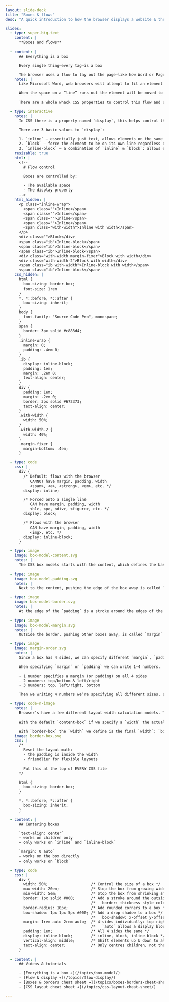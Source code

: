 ```yaml
---
layout: slide-deck
title: "Boxes & flows"
desc: "A quick introduction to how the browser displays a website & the CSS box model."

slides:
  - type: super-big-text
    content: |
      **Boxes and flows**

  - content: |
      ## Everything is a box

      Every single thing—every tag—is a box

      The browser uses a flow to lay out the page—like how Word or Pages works
    notes: |
      Like Microsoft Word, web browsers will attempt to fit an element on the same line as the previous element unless there isn’t enough space.

      When the space on a “line” runs out the element will be moved to the line below.

      There are a whole whack CSS properties to control this flow and control how elements are situated and displayed.

  - type: interactive
    notes: |
      In CSS there is a property named `display`, this helps control the flow of the HTML elements.

      There are 3 basic values to `display`:

      1. `inline` — essentially just text, allows elements on the same line, but elements will get broken when wrapped to multiple lines.
      2. `block` — force the element to be on its own line regardless of its width.
      3. `inline-block` — a combination of `inline` & `block`: allows elements on the same line, but won’t get broken when it wraps.
    resizable: true
    html: |
      <!--
        # Flow control

        Boxes are controlled by:

        - The available space
        - The display property
      -->
    html_hidden: |
      <p class="inline-wrap">
        <span class="">Inline</span>
        <span class="">Inline</span>
        <span class="">Inline</span>
        <span class="">Inline</span>
        <span class="with-width">Inline with width</span>
      </p>
      <div class="">Block</div>
      <span class="ib">Inline-block</span>
      <span class="ib">Inline-block</span>
      <span class="ib">Inline-block</span>
      <div class="with-width margin-fixer">Block with width</div>
      <div class="with-width-2">Block with width</div>
      <span class="ib with-width">Inline-block with width</span>
      <span class="ib">Inline-block</span>
    css_hidden: |
      html {
        box-sizing: border-box;
        font-size: 1rem
      }
      *, *::before, *::after {
        box-sizing: inherit;
      }
      body {
        font-family: "Source Code Pro", monospace;
      }
      span {
        border: 3px solid #c883d4;
      }
      .inline-wrap {
        margin: 0;
        padding: .4em 0;
      }
      .ib {
        display: inline-block;
        padding: 1em;
        margin: .2em 0;
        text-align: center;
      }
      div {
        padding: 1em;
        margin: .2em 0;
        border: 3px solid #672373;
        text-align: center;
      }
      .with-width {
        width: 50%;
      }
      .with-width-2 {
        width: 40%;
      }
      .margin-fixer {
        margin-bottom: .4em;
      }

  - type: code
    css: |
      div {
        /* Default: flows with the browser
           CANNOT have margin, padding, width
           <span>, <a>, <strong>, <em>, etc. */
        display: inline;

        /* Forced onto a single line
           CAN have margin, padding, width
           <h1>, <p>, <div>, <figure>, etc. */
        display: block;

        /* Flows with the browser
           CAN have margin, padding, width
           <img>, etc. */
        display: inline-block;
      }

  - type: image
    image: box-model-content.svg
    notes: |
      The CSS box models starts with the content, which defines the basic box.

  - type: image
    image: box-model-padding.svg
    notes: |
      Next to the content, pushing the edge of the box away is called `padding`

  - type: image
    image: box-model-border.svg
    notes: |
      At the edge of the `padding` is a stroke around the edges of the box called `border`

  - type: image
    image: box-model-margin.svg
    notes: |
      Outside the border, pushing other boxes away, is called `margin`

  - type: image
    image: margin-order.svg
    notes: |
      Since a box has 4 sides, we can specify different `margin`, `padding` and `border` for each side.

      When specifying `margin` or `padding` we can write 1–4 numbers.

      - 1 number specifies a margin (or padding) on all 4 sides
      - 2 numbers: top/bottom & left/right
      - 3 numbers: top, left/right, bottom

      Then we writing 4 numbers we’re specifying all different sizes, starting at the top and working around the box clockwise: top, right, bottom, left.

  - type: code-n-image
    notes: |
      Browser’s have a few different layout width calculation models. The default is called `content-box` and the one we’re **always** going to use is called `border-box`. When making responsive websites `border-box` simplifies the math.

      With the default `content-box` if we specify a `width` the actual layout width is not what we specify but the sum of the `width` + `padding` + `border` so our layouts become cumbersome because we always have to make mathematical choices.

      With `border-box` the `width` we define is the final `width`: `border` and `padding` are inside what we define, making the math inconsequential.
    image: border-box.svg
    css: |
      /*
        Reset the layout math:
        - the padding is inside the width
        - friendlier for flexible layouts

        Put this at the top of EVERY CSS file
      */

      html {
        box-sizing: border-box;
      }

      *, *::before, *::after {
        box-sizing: inherit;
      }

  - content: |
      ## Centering boxes

      `text-align: center`
      — works on children only
      — only works on `inline` and `inline-block`

      `margin: 0 auto`
      — works on the box directly
      — only works on `block`

  - type: code
    css: |
      div {
        width: 50%;                   /* Control the size of a box */
        max-width: 20em;              /* Stop the box from growing wider than defined */
        min-width: 5em;               /* Stop the box from shrinking smaller than defined */
        border: 1px solid #000;       /* Add a stroke around the outside of the box */
                                      /*   border: thickness style color; */
        border-radius: 10px;          /* Add rounded corners to a box */
        box-shadow: 1px 1px 5px #000; /* Add a drop shadow to a box */
                                      /*   box-shadow: x-offset y-offset blur-radius color; */
        margin: 1rem auto 2rem auto;  /* 4 sides individually: top right bottom left */
                                      /*   `auto` allows a display block box to centre */
        padding: 1em;                 /* All 4 sides the same */
        display: inline-block;        /* inline, block, inline-block */
        vertical-align: middle;       /* Shift elements up & down to align different positions */
        text-align: center;           /* Only centres children, not the box itself */
      }

  - content: |
      ## Videos & tutorials

      - [Everything is a box ➔](/topics/box-model/)
      - [Flow & display ➔](/topics/flow-display/)
      - [Boxes & borders cheat sheet ➔](/topics/boxes-borders-cheat-sheet/)
      - [CSS layout cheat sheet ➔](/topics/css-layout-cheat-sheet/)

---
```

